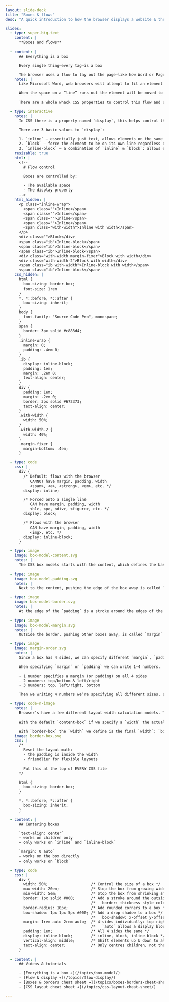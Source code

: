 ```yaml
---
layout: slide-deck
title: "Boxes & flows"
desc: "A quick introduction to how the browser displays a website & the CSS box model."

slides:
  - type: super-big-text
    content: |
      **Boxes and flows**

  - content: |
      ## Everything is a box

      Every single thing—every tag—is a box

      The browser uses a flow to lay out the page—like how Word or Pages works
    notes: |
      Like Microsoft Word, web browsers will attempt to fit an element on the same line as the previous element unless there isn’t enough space.

      When the space on a “line” runs out the element will be moved to the line below.

      There are a whole whack CSS properties to control this flow and control how elements are situated and displayed.

  - type: interactive
    notes: |
      In CSS there is a property named `display`, this helps control the flow of the HTML elements.

      There are 3 basic values to `display`:

      1. `inline` — essentially just text, allows elements on the same line, but elements will get broken when wrapped to multiple lines.
      2. `block` — force the element to be on its own line regardless of its width.
      3. `inline-block` — a combination of `inline` & `block`: allows elements on the same line, but won’t get broken when it wraps.
    resizable: true
    html: |
      <!--
        # Flow control

        Boxes are controlled by:

        - The available space
        - The display property
      -->
    html_hidden: |
      <p class="inline-wrap">
        <span class="">Inline</span>
        <span class="">Inline</span>
        <span class="">Inline</span>
        <span class="">Inline</span>
        <span class="with-width">Inline with width</span>
      </p>
      <div class="">Block</div>
      <span class="ib">Inline-block</span>
      <span class="ib">Inline-block</span>
      <span class="ib">Inline-block</span>
      <div class="with-width margin-fixer">Block with width</div>
      <div class="with-width-2">Block with width</div>
      <span class="ib with-width">Inline-block with width</span>
      <span class="ib">Inline-block</span>
    css_hidden: |
      html {
        box-sizing: border-box;
        font-size: 1rem
      }
      *, *::before, *::after {
        box-sizing: inherit;
      }
      body {
        font-family: "Source Code Pro", monospace;
      }
      span {
        border: 3px solid #c883d4;
      }
      .inline-wrap {
        margin: 0;
        padding: .4em 0;
      }
      .ib {
        display: inline-block;
        padding: 1em;
        margin: .2em 0;
        text-align: center;
      }
      div {
        padding: 1em;
        margin: .2em 0;
        border: 3px solid #672373;
        text-align: center;
      }
      .with-width {
        width: 50%;
      }
      .with-width-2 {
        width: 40%;
      }
      .margin-fixer {
        margin-bottom: .4em;
      }

  - type: code
    css: |
      div {
        /* Default: flows with the browser
           CANNOT have margin, padding, width
           <span>, <a>, <strong>, <em>, etc. */
        display: inline;

        /* Forced onto a single line
           CAN have margin, padding, width
           <h1>, <p>, <div>, <figure>, etc. */
        display: block;

        /* Flows with the browser
           CAN have margin, padding, width
           <img>, etc. */
        display: inline-block;
      }

  - type: image
    image: box-model-content.svg
    notes: |
      The CSS box models starts with the content, which defines the basic box.

  - type: image
    image: box-model-padding.svg
    notes: |
      Next to the content, pushing the edge of the box away is called `padding`

  - type: image
    image: box-model-border.svg
    notes: |
      At the edge of the `padding` is a stroke around the edges of the box called `border`

  - type: image
    image: box-model-margin.svg
    notes: |
      Outside the border, pushing other boxes away, is called `margin`

  - type: image
    image: margin-order.svg
    notes: |
      Since a box has 4 sides, we can specify different `margin`, `padding` and `border` for each side.

      When specifying `margin` or `padding` we can write 1–4 numbers.

      - 1 number specifies a margin (or padding) on all 4 sides
      - 2 numbers: top/bottom & left/right
      - 3 numbers: top, left/right, bottom

      Then we writing 4 numbers we’re specifying all different sizes, starting at the top and working around the box clockwise: top, right, bottom, left.

  - type: code-n-image
    notes: |
      Browser’s have a few different layout width calculation models. The default is called `content-box` and the one we’re **always** going to use is called `border-box`. When making responsive websites `border-box` simplifies the math.

      With the default `content-box` if we specify a `width` the actual layout width is not what we specify but the sum of the `width` + `padding` + `border` so our layouts become cumbersome because we always have to make mathematical choices.

      With `border-box` the `width` we define is the final `width`: `border` and `padding` are inside what we define, making the math inconsequential.
    image: border-box.svg
    css: |
      /*
        Reset the layout math:
        - the padding is inside the width
        - friendlier for flexible layouts

        Put this at the top of EVERY CSS file
      */

      html {
        box-sizing: border-box;
      }

      *, *::before, *::after {
        box-sizing: inherit;
      }

  - content: |
      ## Centering boxes

      `text-align: center`
      — works on children only
      — only works on `inline` and `inline-block`

      `margin: 0 auto`
      — works on the box directly
      — only works on `block`

  - type: code
    css: |
      div {
        width: 50%;                   /* Control the size of a box */
        max-width: 20em;              /* Stop the box from growing wider than defined */
        min-width: 5em;               /* Stop the box from shrinking smaller than defined */
        border: 1px solid #000;       /* Add a stroke around the outside of the box */
                                      /*   border: thickness style color; */
        border-radius: 10px;          /* Add rounded corners to a box */
        box-shadow: 1px 1px 5px #000; /* Add a drop shadow to a box */
                                      /*   box-shadow: x-offset y-offset blur-radius color; */
        margin: 1rem auto 2rem auto;  /* 4 sides individually: top right bottom left */
                                      /*   `auto` allows a display block box to centre */
        padding: 1em;                 /* All 4 sides the same */
        display: inline-block;        /* inline, block, inline-block */
        vertical-align: middle;       /* Shift elements up & down to align different positions */
        text-align: center;           /* Only centres children, not the box itself */
      }

  - content: |
      ## Videos & tutorials

      - [Everything is a box ➔](/topics/box-model/)
      - [Flow & display ➔](/topics/flow-display/)
      - [Boxes & borders cheat sheet ➔](/topics/boxes-borders-cheat-sheet/)
      - [CSS layout cheat sheet ➔](/topics/css-layout-cheat-sheet/)

---
```

